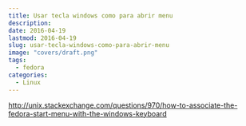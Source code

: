 ```yaml
---
title: Usar tecla windows como para abrir menu
description: 
date: 2016-04-19
lastmod: 2016-04-19
slug: usar-tecla-windows-como-para-abrir-menu
image: "covers/draft.png"
tags:
  - fedora
categories:
  - Linux
---
```




http://unix.stackexchange.com/questions/970/how-to-associate-the-fedora-start-menu-with-the-windows-keyboard

